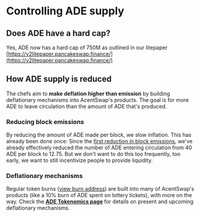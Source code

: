 # Controlling ADE supply

## Does ADE have a hard cap?

Yes, ADE now has a hard cap of 750M as outlined in our litepaper [https://v2litepaper.pancakeswap.finance/](https://v2litepaper.pancakeswap.finance/)

## How ADE supply is reduced

The chefs aim to **make deflation higher than emission** by building deflationary mechanisms into AcentSwap's products. The goal is for more ADE to leave circulation than the amount of ADE that's produced.

### Reducing block emissions

By reducing the amount of ADE made per block, we slow inflation. This has already been done once: Since the [first reduction in block emissions](https://voting.pancakeswap.finance/#/pancake/proposal/QmWSQZsqakCMQ1bmcoEsKzStdtdFHL6cohSjnMV9ira1EC), we've already effectively reduced the number of ADE entering circulation from 40 ADE per block to 12.75. But we don't want to do this too frequently, too early, we want to still incentivize people to provide liquidity.

### Deflationary mechanisms

Regular token burns ([view burn address](https://bscscan.com/token/0x0e09fabb73bd3ade0a17ecc321fd13a19e81ce82?a=0x000000000000000000000000000000000000dead)) are built into many of AcentSwap's products (like a 10% burn of ADE spent on lottery tickets), with more on the way. Check the [**ADE Tokenomics page**](https://docs.pancakeswap.finance/tokenomics/cake/cake-tokenomics) for details on present and upcoming deflationary mechanisms.
